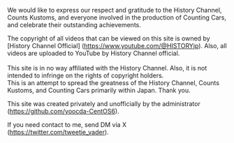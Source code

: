 We would like to express our respect and gratitude to the History Channel, Counts Kustoms, and everyone involved in the production of Counting Cars, and celebrate their outstanding achievements.

The copyright of all videos that can be viewed on this site is owned by [History Channel Official] (https://www.youtube.com/@HISTORYjp). 
Also, all videos are uploaded to YouTube by History Channel official.<br><br>This site is in no way affiliated with the History Channel.
Also, it is not intended to infringe on the rights of copyright holders.<br>This is an attempt to spread the greatness of the History Channel, Counts Kustoms, and Counting Cars primarily within Japan. Thank you.

This site was created privately and unofficially by the administrator (https://github.com/yoocda-CentOS6).

If you need contact to me, send DM via X (https://twitter.com/tweetie_vader).
